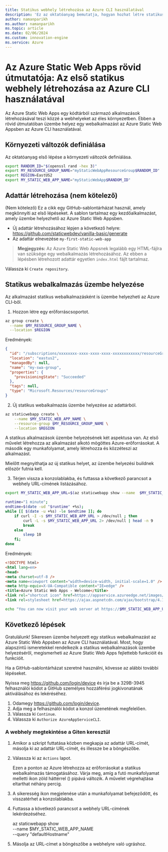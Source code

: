 ```yaml
---
title: Statikus webhely létrehozása az Azure CLI használatával
description: 'Ez az oktatóanyag bemutatja, hogyan hozhat létre statikus webhelyet az Azure-ban.'
author: namanparikh
ms.author: namanparikh
ms.topic: article
ms.date: 02/06/2024
ms.custom: innovation-engine
ms.service: Azure
---
```


# Az Azure Static Web Apps rövid útmutatója: Az első statikus webhely létrehozása az Azure CLI használatával

Az Azure Static Web Apps egy kódtárból származó alkalmazások létrehozásával teszi közzé a webhelyeket az éles környezetben. Ebben a rövid útmutatóban üzembe helyez egy webalkalmazást az Azure Static Web Appsben az Azure CLI használatával.

## Környezeti változók definiálása

Az oktatóanyag első lépése a környezeti változók definiálása.

```bash
export RANDOM_ID="$(openssl rand -hex 3)"
export MY_RESOURCE_GROUP_NAME="myStaticWebAppResourceGroup$RANDOM_ID"
export REGION=EastUS2
export MY_STATIC_WEB_APP_NAME="myStaticWebApp$RANDOM_ID"
```

## Adattár létrehozása (nem kötelező)

(Nem kötelező) Ez a cikk egy GitHub-sablontárházat használ, amely megkönnyíti az első lépéseket. A sablon tartalmaz egy kezdőalkalmazást, amely üzembe helyezhető az Azure Static Web Appsben.

- Új adattár létrehozásához lépjen a következő helyre: https://github.com/staticwebdev/vanilla-basic/generate
- Az adattár elnevezése `my-first-static-web-app`

> **Megjegyzés:** Az Azure Static Web Appsnek legalább egy HTML-fájlra van szüksége egy webalkalmazás létrehozásához. Az ebben a lépésben létrehozott adattár egyetlen `index.html` fájlt tartalmaz.

Válassza ki `Create repository`.

## Statikus webalkalmazás üzembe helyezése

Az alkalmazást statikus webalkalmazásként is üzembe helyezheti az Azure CLI-ből.

1. Hozzon létre egy erőforráscsoportot.

```bash
az group create \
  --name $MY_RESOURCE_GROUP_NAME \
  --location $REGION
```

Eredmények:

<!-- expected_similarity=0.3 -->
```json
{
  "id": "/subscriptions/xxxxxxxx-xxxx-xxxx-xxxx-xxxxxxxxxxxx/resourceGroups/my-swa-group",
  "location": "eastus2",
  "managedBy": null,
  "name": "my-swa-group",
  "properties": {
    "provisioningState": "Succeeded"
  },
  "tags": null,
  "type": "Microsoft.Resources/resourceGroups"
}
```

2. Új statikus webalkalmazás üzembe helyezése az adattárból.

```bash
az staticwebapp create \
    --name $MY_STATIC_WEB_APP_NAME \
    --resource-group $MY_RESOURCE_GROUP_NAME \
    --location $REGION 
```

A statikus alkalmazások üzembe helyezésének két aspektusa van. Az első művelet létrehozza az alkalmazást alkotó mögöttes Azure-erőforrásokat. A második egy munkafolyamat, amely létrehozza és közzéteszi az alkalmazást.

Mielőtt megnyithatja az új statikus helyet, az üzembe helyezési buildnek először futnia kell.

3. Térjen vissza a konzolablakba, és futtassa a következő parancsot a webhely URL-címének listázásához.

```bash
export MY_STATIC_WEB_APP_URL=$(az staticwebapp show --name  $MY_STATIC_WEB_APP_NAME --resource-group $MY_RESOURCE_GROUP_NAME --query "defaultHostname" -o tsv)
```

```bash
runtime="1 minute";
endtime=$(date -ud "$runtime" +%s);
while [[ $(date -u +%s) -le $endtime ]]; do
    if curl -I -s $MY_STATIC_WEB_APP_URL > /dev/null ; then 
        curl -L -s $MY_STATIC_WEB_APP_URL 2> /dev/null | head -n 9
        break
    else 
        sleep 10
    fi;
done
```

Eredmények:

<!-- expected_similarity=0.3 -->
```HTML
<!DOCTYPE html>
<html lang=en>
<head>
<meta charset=utf-8 />
<meta name=viewport content="width=device-width, initial-scale=1.0" />
<meta http-equiv=X-UA-Compatible content="IE=edge" />
<title>Azure Static Web Apps - Welcome</title>
<link rel="shortcut icon" href=https://appservice.azureedge.net/images/static-apps/v3/favicon.svg type=image/x-icon />
<link rel=stylesheet href=https://ajax.aspnetcdn.com/ajax/bootstrap/4.1.1/css/bootstrap.min.css crossorigin=anonymous />
```

```bash
echo "You can now visit your web server at https://$MY_STATIC_WEB_APP_URL"
```

## Következő lépések

Gratulálunk! Sikeresen üzembe helyezett egy statikus webalkalmazást az Azure Static Web Appsben az Azure CLI használatával. Most, hogy alapszintű ismeretekkel rendelkezik a statikus webalkalmazások üzembe helyezéséről, megismerheti az Azure Static Web Apps fejlettebb funkcióit és funkcióit.

Ha a GitHub-sablontárházat szeretné használni, kövesse az alábbi további lépéseket.

Nyissa meg https://github.com/login/device és írja be a 329B-3945 felhasználói kódot a GitHub személyes hozzáférési jogkivonatának aktiválásához és lekéréséhez.

1. Odamegy https://github.com/login/device.
2. Adja meg a felhasználói kódot a konzol üzenetének megfelelően.
3. Válassza ki `Continue`.
4. Válassza ki `Authorize AzureAppServiceCLI`.

### A webhely megtekintése a Giten keresztül

1. Amikor a szkript futtatása közben megkapja az adattár URL-címét, másolja ki az adattár URL-címét, és illessze be a böngészőbe.
2. Válassza ki az `Actions` lapot.

   Ezen a ponton az Azure létrehozza az erőforrásokat a statikus webalkalmazás támogatásához. Várja meg, amíg a futó munkafolyamat melletti ikon zöld háttérrel () pipává változik. A művelet végrehajtása eltarthat néhány percig.

3. A sikeresség ikon megjelenése után a munkafolyamat befejeződött, és visszatérhet a konzolablakba.
4. Futtassa a következő parancsot a webhely URL-címének lekérdezéséhez.

   az staticwebapp show \
     --name $MY_STATIC_WEB_APP_NAME \
     --query "defaultHostname"

5. Másolja az URL-címet a böngészőbe a webhelyre való ugráshoz.

